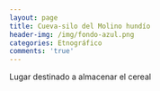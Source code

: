 ```yaml
---
layout: page
title: Cueva-silo del Molino hundío
header-img: /img/fondo-azul.png
categories: Etnográfico
comments: 'true'
---
```



Lugar destinado a almacenar el cereal 

<div class="photo-gallery">
<ul>
</ul>
</div>
